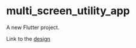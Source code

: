 # multi_screen_utility_app

A new Flutter project.

Link to the [design](https://dribbble.com/shots/15027633-Multi-Tool-Utility-App)
